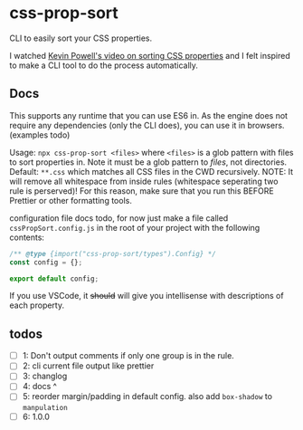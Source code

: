 # css-prop-sort

CLI to easily sort your CSS properties.

I watched [Kevin Powell's video on sorting CSS properties](https://www.youtube.com/watch?v=3Y03OSNw6zo) and I felt inspired to make a CLI tool to do the process automatically.

## Docs

This supports any runtime that you can use ES6 in. As the engine does not require any dependencies (only the CLI does), you can use it in browsers. (examples todo)

Usage: `npx css-prop-sort <files>` where `<files>` is a glob pattern with files to sort properties in. Note it must be a glob pattern to _files_, not directories. Default: `**.css` which matches all CSS files in the CWD recursively. NOTE: It will remove all whitespace from inside rules (whitespace seperating two rule is perserved)! For this reason, make sure that you run this BEFORE Prettier or other formatting tools.

configuration file docs todo, for now just make a file called `cssPropSort.config.js` in the root of your project with the following contents:

```js
/** @type {import("css-prop-sort/types").Config} */
const config = {};

export default config;
```

If you use VSCode, it ~~should~~ will give you intellisense with descriptions of each property.

## todos

-   [ ] 1: Don't output comments if only one group is in the rule.
-   [ ] 2: cli current file output like prettier
-   [ ] 3: changlog
-   [ ] 4: docs ^
-   [ ] 5: reorder margin/padding in default config. also add `box-shadow` to `manpulation`
-   [ ] 6: 1.0.0
